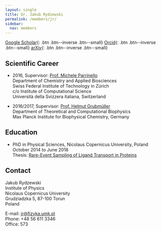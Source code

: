 ```yaml
---
layout: single
title: Dr. Jakub Rydzewski
permalink: /members/jr/
sidebar:
  nav: members
---
```


[Google Scholar](https://scholar.google.pl/citations?user=dEMXOpcAAAAJ&hl=pl){: .btn .btn--inverse .btn--small}
[Orcid](https://orcid.org/0000-0003-4325-4177){: .btn .btn--inverse .btn--small}
[arXiv](https://arxiv.org/a/0000-0003-4325-4177.html){: .btn .btn--inverse .btn--small}
  

## Scientific Career
* 2016, Supervisor: [Prof. Michele Parrinello](http://www.rgp.ethz.ch)  
  Department of Chemistry and Applied Biosciences  
  Swiss Federal Institute of Technology in Zürich  
  c/o Institute of Computational Science  
  Università della Svizzera italiana, Switzerland  

* 2016/2017, Supervisor: [Prof. Helmut Grubmüller](https://www.mpibpc.mpg.de/grubmueller)  
  Department of Theoretical and Computational Biophysics  
  Max Planck Institute for Biophysical Chemistry, Germany  
  
## Education
* PhD in Physical Sciences, Nicolaus Copernicus University, Poland  
  October 2014 to June 2018  
  Thesis: [Rare-Event Sampling of Ligand Transport in Proteins](http://fizyka.umk.pl/~jr/phd.pdf)

## Contact
Jakub Rydzewski  
Institute of Physics  
Nicolaus Copernicus University  
Grudziadzka 5, 87-100 Torun  
Poland  

E-mail: jr@fizyka.umk.pl  
Phone: +48 56 611 3346  
Office: 573  
